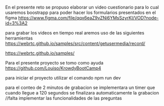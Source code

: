 En el presente reto se propuso elaborar un video cuestionario para lo cual usaremos boostrapp para poder hacer los formularios presentados en el figma 
<https://www.figma.com/file/qqx6eaZ9vZNi6YMsSzyrKI/VOD?node-id=3%3A2>

para grabar los videos en tiempo real aremos uso de las siguientes herramientas
<https://webrtc.github.io/samples/src/content/getusermedia/record/>

<https://webrtc.github.io/samples/>

Para el presente proyecto se tomo como ayuda 
<https://github.com/Louiso/KrowdyBootCamp4>


para iniciar el proyecto utilizar el comando 
npm run dev




para el conteo de 2 minutos de grabacion se implementara un timer que cuando llegue a 120 segundos se finalizara automaticamente la grabacion 
//falta implementar las funcionalidades de las preguntas